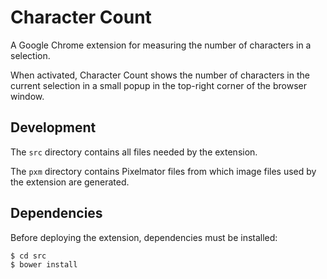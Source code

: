 # Character Count

A Google Chrome extension for measuring the number of characters in a selection.

When activated, Character Count shows the number of characters in the current selection in a small popup in the top-right corner of the browser window.


## Development

The `src` directory contains all files needed by the extension.

The `pxm` directory contains Pixelmator files from which image files used by the extension are generated.


## Dependencies

Before deploying the extension, dependencies must be installed:

    $ cd src
    $ bower install
